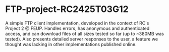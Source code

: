 # FTP-project-RC2425T03G12

A simple FTP client implementation, developed in the context of RC's Project 2 @ FEUP.
Handles errors, has anonymous and authenticated access, and can download files of all sizes tested so far (up to ~380MB was tested).
Also presents detailed server responses to the user, a feature we thought was lacking in other implementations published online.